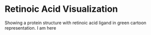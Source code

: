 # Retinoic Acid Visualization

Showing a protein structure with retinoic acid ligand in green cartoon representation. I am here
